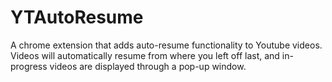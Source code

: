 # YTAutoResume

A chrome extension that adds auto-resume functionality to Youtube videos. Videos will automatically resume from where you left off last, and in-progress videos are displayed through a pop-up window. 
